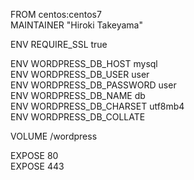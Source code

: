 FROM centos:centos7  
MAINTAINER "Hiroki Takeyama"

ENV REQUIRE_SSL true

ENV WORDPRESS_DB_HOST mysql  
ENV WORDPRESS_DB_USER user  
ENV WORDPRESS_DB_PASSWORD user  
ENV WORDPRESS_DB_NAME db  
ENV WORDPRESS_DB_CHARSET utf8mb4  
ENV WORDPRESS_DB_COLLATE <blank>

VOLUME /wordpress

EXPOSE 80  
EXPOSE 443
